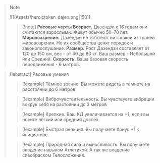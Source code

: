 

>> [!note]
>> ![[!Assets/heroictoken_dajen.png|150]]
>
>> [!note] **Расовые черты**
>> **Возраст.**
>>  Дазендзи к 16 годам они считаются взрослыми. Живут обычно 50–70 лет. 
**Мировоззрение.**
>>Дазендзи не тяготеют ни к какой из граней мировозрения. Но их сообщества ценят порядок и законопослушание. 
**Размер.**
>>Рост Дазендзи составляет от 120 до 150 см, вес - от 40 до 80 кг. Ваш размер - Небольшой или Средний. 
**Скорость.** 
>>Ваша базовая скорость передвижения - 6 метров.

> [!abstract] Расовые умения
>>[!example] Тёмное зрение.
>> Вы можете видеть в темноте на расстоянии до 6 метров 
>
>>[!example] Виброчувствительность.
>> Вы чувствуете вибрации вокрук себя на растоянии до 3 метров 
>
>>[!example] Крепкие.
>> Ваш КД увеличивается на +1, если вы носите лёгкий или средний доспех.
>
>>[!example] Быстрая реакция. 
>> Вы получаете бонус +1 к инициативе.
>
>>[!example] Природная сила и выносливость.
>> Вы получаете владение навыком Атлетикой. А так же владение спасбраском Телосложения. 